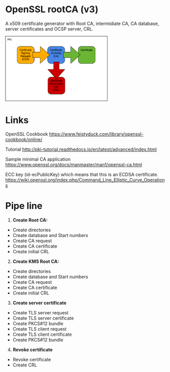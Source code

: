 # OpenSSL rootCA (v3)

A x509 certificate generator with Root CA, intermidiate CA, CA database, server certificates and OCSP server, CRL. 

<img src="PKIProcess.png" width="320">


# Links

OpenSSL Cookbook
https://www.feistyduck.com/library/openssl-cookbook/online/

Tutorial
http://pki-tutorial.readthedocs.io/en/latest/advanced/index.html

Sample minimal CA application
https://www.openssl.org/docs/manmaster/man1/openssl-ca.html

ECC key (id-ecPublicKey) which means that this is an ECDSA certificate.
https://wiki.openssl.org/index.php/Command_Line_Elliptic_Curve_Operations


# Pipe line
1. **Create Root CA:**
- Create directories
- Create database and Start numbers
- Create CA request
- Create CA certificate
- Create initial CRL

2. **Create KMS Root CA:**
- Create directories
- Create database and Start numbers
- Create CA request
- Create CA certificate
- Create initial CRL

3. **Create server certificate**
- Create TLS server request
- Create TLS server certificate
- Create PKCS#12 bundle
- Create TLS client request
- Create TLS client certificate
- Create PKCS#12 bundle

4. **Revoke certificate**
- Revoke certificate
- Create CRL
